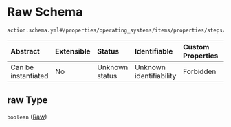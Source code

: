 # Raw Schema

```txt
action.schema.yml#/properties/operating_systems/items/properties/steps/items/properties/actions/items/properties/fastboot:flash/properties/partitions/items/properties/raw
```



| Abstract            | Extensible | Status         | Identifiable            | Custom Properties | Additional Properties | Access Restrictions | Defined In                                                          |
| :------------------ | :--------- | :------------- | :---------------------- | :---------------- | :-------------------- | :------------------ | :------------------------------------------------------------------ |
| Can be instantiated | No         | Unknown status | Unknown identifiability | Forbidden         | Allowed               | none                | [device.schema.json*](../device.schema.json "open original schema") |

## raw Type

`boolean` ([Raw](device-properties-operating-systems-operating-system-properties-steps-step-properties-group-step-action-properties-fastbootflash-action-properties-partitions-partition-to-flash-properties-raw.md))
